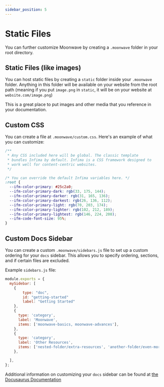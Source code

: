 ```yaml
---
sidebar_position: 5
---
```


# Static Files

You can further customize Moonwave by creating a `.moonwave` folder in your root directory.

## Static Files (like images)

You can host static files by creating a `static` folder inside your `.moonwave` folder. Anything in this folder will be available on your website from the root path (meaning if you put `image.png` in `static`, it will be on your website at `website.com/image.png`)

This is a great place to put images and other media that you reference in your documentation.

## Custom CSS

You can create a file at `.moonwave/custom.css`. Here's an example of what you can customize:

```css
/**
 * Any CSS included here will be global. The classic template
 * bundles Infima by default. Infima is a CSS framework designed to
 * work well for content-centric websites.
 */

/* You can override the default Infima variables here. */
:root {
  --ifm-color-primary: #25c2a0;
  --ifm-color-primary-dark: rgb(33, 175, 144);
  --ifm-color-primary-darker: rgb(31, 165, 136);
  --ifm-color-primary-darkest: rgb(26, 136, 112);
  --ifm-color-primary-light: rgb(70, 203, 174);
  --ifm-color-primary-lighter: rgb(102, 212, 189);
  --ifm-color-primary-lightest: rgb(146, 224, 208);
  --ifm-code-font-size: 95%;
}
```

## Custom Docs Sidebar

You can create a custom `.moonwave/sidebars.js` file to set up a custom ordering for your `docs` sidebar. This allows you to specify ordering, sections, and if certain files are excluded.

Example `sidebars.js` file:

```js
module.exports = {
  mySidebar: [
    {
        type: "doc",
        id: "getting-started"
        label: "Getting Started"
    },
    {
      type: 'category',
      label: 'Moonwave',
      items: ['moonwave-basics, moonwave-advances'],
    },
    {
      type: 'category',
      label: 'Other Resources',
      items: ['nested-folder/extra-resources', 'another-folder/even-more-resources'],
    },

  ],
};
```

Additional information on customizing your `docs` sidebar can be found at [the Docusaurus Documentation](https://docusaurus.io/docs/sidebar)
